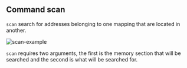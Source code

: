## Command scan ##

`scan` search for addresses belonging to one mapping that are located in
another.

![scan-example](https://i.imgur.com/4ScRvVc.png)

`scan` requires two arguments, the first is the memory section that will be
searched and the second is what will be searched for.